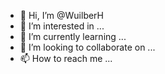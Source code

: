 - 👋 Hi, I’m @WuilberH
- 👀 I’m interested in ...
- 🌱 I’m currently learning ...
- 💞️ I’m looking to collaborate on ...
- 📫 How to reach me ...

<!---
WuilberH/WuilberH is a ✨ special ✨ repository because its `README.md` (this file) appears on your GitHub profile.
You can click the Preview link to take a look at your changes.
--->
